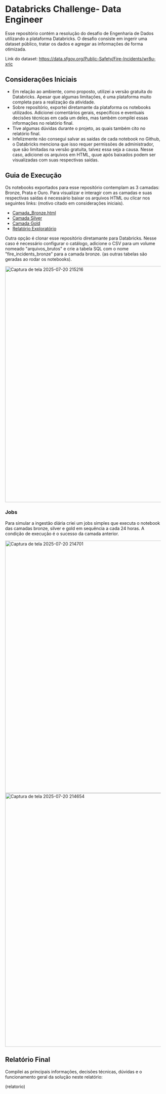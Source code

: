# Databricks Challenge- Data Engineer
  Esse repositório contém a resolução do desafio de Engenharia de Dados utilizando a plataforma Databricks. O desafio consiste em ingerir uma dataset público, tratar os dados e agregar as informações de forma otimizada.

Link do dataset: https://data.sfgov.org/Public-Safety/Fire-Incidents/wr8u-xric

## Considerações Iniciais
- Em relação ao ambiente, como proposto, utilizei a versão gratuita do Databricks. Apesar que algumas limitações, é uma plataforma muito completa para a realização da atividade.
- Sobre repositório, exportei diretamante da plataforma os notebooks utilizados. Adicionei comentários gerais, específicos e eventuais decisões técnicas em cada um deles, mas também compilei essas informações no relatório final.
- Tive algumas dúvidas durante o projeto, as quais também cito no relatório final.
- Infelizmente não consegui salvar as saídas de cada notebook no Github, o Databricks menciona que isso requer permissões de administrador, que são limitadas na versão gratuita, talvez essa seja a causa. Nesse caso, adicionei os arquivos em HTML, quue após baixados podem ser visualizadas com suas respectivas saídas.
  
## Guia de Execução
  Os notebooks exportados para esse repositório contemplam as 3 camadas: Bronze, Prata e Ouro. Para visualizar e interagir com as camadas e suas respectivas saídas é necessário baixar os arquivos HTML ou clicar nos seguintes links: (motivo citado em considerações iniciais).
  - [Camada_Bronze.html](https://raw.githack.com/igorlix/Databricks-Challenge/ddd3ff41ac569f6b04d3e2830e3f1e7d5d6b86bd/Desafio/HTML/1-Camada_Bronze.html)
  - [Camada Silver](https://raw.githack.com/igorlix/Databricks-Challenge/refs/heads/main/Desafio/HTML/2-Camada_Silver.html)
  - [Camada Gold](https://raw.githack.com/igorlix/Databricks-Challenge/refs/heads/main/Desafio/HTML/3-Camada_Gold.html)
  - [Relatório Exploratório](https://raw.githack.com/igorlix/Databricks-Challenge/refs/heads/main/Desafio/HTML/4-Relat%C3%B3rio_Explorat%C3%B3rio.html)
  
 Outra opção é clonar esse repositório diretamante para Databricks. Nesse caso é necessário configurar o catálogo, adicione o CSV para um volume nomeado "arquivos_brutos" e crie a tabela SQL com o nome "fire_incidents_bronze" para a camada bronze. (as outras tabelas são geradas ao rodar os notebooks).
 
<img width="1707" height="763" alt="Captura de tela 2025-07-20 215216" src="https://github.com/user-attachments/assets/544fca30-f05e-4c07-a504-3c86d9d7d8e2" />

### Jobs
  Para simular a ingestão diária criei um jobs simples que executa o notebook das camadas bronze, silver e gold em sequência a cada 24 horas. A condição de execução é o sucesso da camada anterior.

  
<img width="1706" height="816" alt="Captura de tela 2025-07-20 214701" src="https://github.com/user-attachments/assets/755d60a5-894f-422a-b855-8d76f26688d9" />
<img width="1697" height="820" alt="Captura de tela 2025-07-20 214654" src="https://github.com/user-attachments/assets/bb0d8ee5-a4fc-4f1e-ae39-85b0bdc37650" />

  
## Relatório Final
  Compilei as principais informações, decisões técnicas, dúvidas e o funcionamento geral da solução neste relatório:

  (relatorio)

